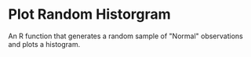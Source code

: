 # Plot Random Historgram

An R  function that generates a random sample of "Normal" observations and
plots a histogram.